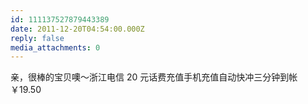 ```yaml
---
id: 111137527879443389
date: 2011-12-20T04:54:00.000Z
reply: false
media_attachments: 0
---
```


亲，很棒的宝贝噢～浙江电信 20 元话费充值手机充值自动快冲三分钟到帐￥19.50 ​​​​

